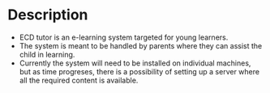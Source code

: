 # Description 

- ECD tutor is an e-learning system targeted for young learners.
- The system is meant to be handled by parents where they can assist the child in learning.
- Currently the system will need to be installed on individual machines, but as time progreses, there is a possibility of setting up a server where all the required content is available.
